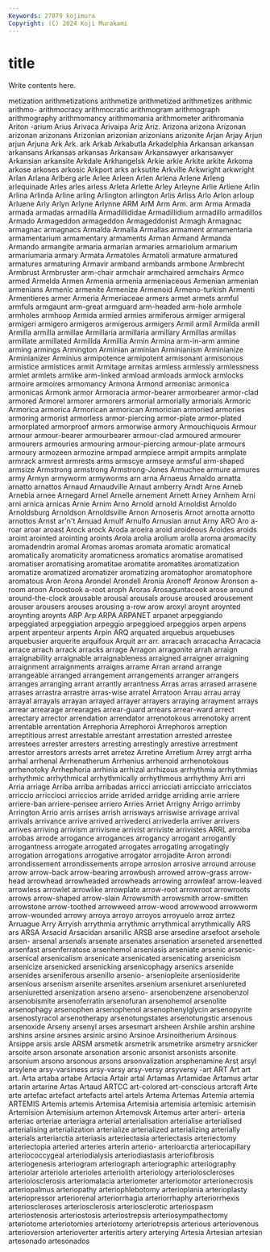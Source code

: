 ```yaml
---
Keywords: 27879 kojimura
Copyright: (C) 2024 Koji Murakami
---
```


# title

Write contents here.



metization arithmetizations arithmetize arithmetized arithmetizes arithmic arithmo- arithmocracy arithmocratic
arithmogram arithmograph arithmography arithmomancy arithmomania arithmometer arithromania Ariton -arium Arius
Arivaca Arivaipa Ariz Ariz. Arizona arizona Arizonan arizonan arizonans Arizonian
arizonian arizonians arizonite Arjan Arjay Arjun arjun Arjuna Ark Ark.
ark Arkab Arkabutla Arkadelphia Arkansan arkansan arkansans Arkansas arkansas Arkansaw
Arkansawyer arkansawyer Arkansian arkansite Arkdale Arkhangelsk Arkie arkie Arkite arkite
Arkoma arkose arkoses arkosic Arkport arks arksutite Arkville Arkwright arkwright
Arlan Arlana Arlberg arle Arlee Arleen Arlen Arlena Arlene Arleng
arlequinade Arles arles arless Arleta Arlette Arley Arleyne Arlie Arliene
Arlin Arlina Arlinda Arline arling Arlington arlington Arlis Arliss Arlo
Arlon arloup Arluene Arly Arlyn Arlyne Arlynne ARM ArM Arm
Arm. arm Arma Armada armada armadas armadilla Armadillididae Armadillidium armadillo
armadillos Armado Armageddon armageddon Armageddonist Armagh Armagnac armagnac armagnacs Armalda
Armalla Armallas armament armamentaria armamentarium armamentary armaments Arman Armand Armanda
Armando armangite armaria armarian armaries armariolum armarium armariumaria armary Armata
Armatoles Armatoli armature armatured armatures armaturing Armavir armband armbands armbone
Armbrecht Armbrust Armbruster arm-chair armchair armchaired armchairs Armco armed Armelda
Armen Armenia armenia armeniaceous Armenian armenian armenians Armenic armenite Armenize
Armenoid Armeno-turkish Armenti Armentieres armer Armeria Armeriaceae armers armet armets
armful armfuls armgaunt arm-great armguard arm-headed arm-hole armhole armholes armhoop
Armida armied armies armiferous armiger armigeral armigeri armigero armigeros armigerous
armigers Armil armil Armilda armill Armilla armilla armillae Armillaria armillaria
armillary Armillas armillas armillate armillated Armillda Armillia Armin Armina arm-in-arm
armine arming armings Armington Arminian arminian Arminianism Arminianize Arminianizer Arminius
armipotence armipotent armisonant armisonous armistice armistices armit Armitage armitas armless
armlessly armlessness armlet armlets armlike arm-linked armload armloads armlock armlocks
armoire armoires armomancy Armona Armond armoniac armonica armonicas Armonk armor
Armoracia armor-bearer armorbearer armor-clad armored Armorel armorer armorers armorial armorially
armorials Armoric Armorica armorica Armorican armorican Armorician armoried armories armoring
armorist armorless armor-piercing armor-plate armor-plated armorplated armorproof armors armorwise armory
Armouchiquois Armour armour armour-bearer armourbearer armour-clad armoured armourer armourers armouries
armouring armour-piercing armour-plate armours armoury armozeen armozine armpad armpiece armpit
armpits armplate armrack armrest armrests arms armscye armseye armsful arm-shaped
armsize Armstrong armstrong Armstrong-Jones Armuchee armure armures army Armyn armyworm
armyworms arn arna Arnaeus Arnaldo arnatta arnatto arnattos Arnaud Arnaudville
Arnaut arnberry Arndt Arne Arneb Arnebia arnee Arnegard Arnel Arnelle
arnement Arnett Arney Arnhem Arni arni arnica arnicas Arnie Arnim
Arno Arnold arnold Arnoldist Arnoldo Arnoldsburg Arnoldson Arnoldsville Arnon Arnoseris
Arnot arnotta arnotto arnottos Arnst ar'n't Arnuad Arnulf Arnulfo Arnusian
arnut Arny ARO Aro a-roar aroar aroast Arock arock Aroda
aroeira aroid aroideous Aroides aroids aroint arointed arointing aroints Arola
arolia arolium arolla aroma aromacity aromadendrin aromal Aromas aromas aromata
aromatic aromatical aromatically aromaticity aromaticness aromatics aromatise aromatised aromatiser aromatising
aromatitae aromatite aromatites aromatization aromatize aromatized aromatizer aromatizing aromatophor aromatophore
aromatous Aron Arona Arondel Arondell Aronia Aronoff Aronow Aronson a-room
aroon Aroostook a-root aroph Aroras Arosaguntacook arose around around-the-clock arousable
arousal arousals arouse aroused arousement arouser arousers arouses arousing a-row
arow aroxyl aroynt aroynted aroynting aroynts ARP Arp ARPA ARPANET
arpanet arpeggiando arpeggiated arpeggiation arpeggio arpeggioed arpeggios arpen arpens arpent
arpenteur arpents Arpin ARQ arquated arquebus arquebuses arquebusier arquerite arquifoux
Arquit arr arr. arracach arracacha Arracacia arrace arrach arrack arracks
arrage Arragon arragonite arrah arraign arraignability arraignable arraignableness arraigned arraigner
arraigning arraignment arraignments arraigns arrame Arran arrand arrange arrangeable arranged
arrangement arrangements arranger arrangers arranges arranging arrant arrantly arrantness Arras
arras arrased arrasene arrases arrastra arrastre arras-wise arratel Arratoon Arrau
arrau array arrayal arrayals arrayan arrayed arrayer arrayers arraying arrayment
arrays arrear arrearage arrearages arrear-guard arrears arrear-ward arrect arrectary arrector
arrendation arrendator arrenotokous arrenotoky arrent arrentable arrentation Arrephoria Arrephoroi Arrephoros
arreption arreptitious arrest arrestable arrestant arrestation arrested arrestee arrestees arrester
arresters arresting arrestingly arrestive arrestment arrestor arrestors arrests arret arretez
Arretine Arretium Arrey arrgt arrha arrhal arrhenal Arrhenatherum Arrhenius arrhenoid
arrhenotokous arrhenotoky Arrhephoria arrhinia arrhizal arrhizous arrhythmia arrhythmias arrhythmic arrhythmical
arrhythmically arrhythmous arrhythmy Arri arri Arria arriage Arriba arriba arribadas
arricci arricciati arricciato arricciatos arriccio arriccioci arriccios arride arrided arridge
arriding arrie arriere arriere-ban arriere-pensee arriero Arries Arriet Arrigny Arrigo
arrimby Arrington Arrio arris arrises arrish arrisways arriswise arrivage arrival
arrivals arrivance arrive arrived arrivederci arrivederla arriver arrivers arrives arriving
arrivism arrivisme arrivist arriviste arrivistes ARRL arroba arrobas arrode arrogance
arrogances arrogancy arrogant arrogantly arrogantness arrogate arrogated arrogates arrogating arrogatingly
arrogation arrogations arrogative arrogator arrojadite Arron arrondi arrondissement arrondissements arrope
arrosion arrosive arround arrouse arrow arrow-back arrow-bearing arrowbush arrowed arrow-grass
arrow-head arrowhead arrowheaded arrowheads arrowing arrowleaf arrow-leaved arrowless arrowlet arrowlike
arrowplate arrow-root arrowroot arrowroots arrows arrow-shaped arrow-slain Arrowsmith arrowsmith arrow-smitten
arrowstone arrow-toothed arrowweed arrow-wood arrowwood arrowworm arrow-wounded arrowy arroya arroyo
arroyos arroyuelo arroz arrtez Arruague Arry Arryish arrythmia arrythmic arrythmical
arrythmically ARS ars ARSA Arsacid Arsacidan arsanilic ARSB arse arsedine
arsefoot arsehole arsen- arsenal arsenals arsenate arsenates arsenation arseneted arsenetted
arsenfast arsenferratose arsenhemol arseniasis arseniate arsenic arsenic- arsenical arsenicalism arsenicate
arsenicated arsenicating arsenicism arsenicize arsenicked arsenicking arsenicophagy arsenics arsenide arsenides
arseniferous arsenillo arsenio- arseniopleite arseniosiderite arsenious arsenism arsenite arsenites arsenium
arseniuret arseniureted arseniuretted arsenization arseno arseno- arsenobenzene arsenobenzol arsenobismite arsenoferratin
arsenofuran arsenohemol arsenolite arsenophagy arsenophen arsenophenol arsenophenylglycin arsenopyrite arsenostyracol arsenotherapy
arsenotungstates arsenotungstic arsenous arsenoxide Arseny arsenyl arses arsesmart arsheen Arshile
arshin arshine arshins arsine arsines arsinic arsino Arsinoe Arsinoitherium Arsinous
Arsippe arsis arsle ARSM arsmetik arsmetrik arsmetrike arsmetry arsnicker arsoite
arson arsonate arsonation arsonic arsonist arsonists arsonite arsonium arsono arsonous
arsons arsonvalization arsphenamine Arst arsyl arsylene arsy-varsiness arsy-varsy arsy-versy arsyversy
-art ART Art art art. Arta artaba artabe Artacia Artair
artal Artamas Artamidae Artamus artar artarin artarine Artas Artaud ARTCC
art-colored art-conscious artcraft Arte arte artefac artefact artefacts artel artels
Artema Artemas Artemia artemia ARTEMIS Artemis artemis Artemisa Artemisia artemisia
artemisic artemisin Artemision Artemisium artemon Artemovsk Artemus arter arteri- arteria
arteriac arteriae arteriagra arterial arterialisation arterialise arterialised arterialising arterialization arterialize
arterialized arterializing arterially arterials arteriarctia arteriasis arteriectasia arteriectasis arteriectomy arteriectopia
arteried arteries arterin arterio- arterioarctia arteriocapillary arteriococcygeal arteriodialysis arteriodiastasis arteriofibrosis
arteriogenesis arteriogram arteriograph arteriographic arteriography arteriolar arteriole arterioles arteriolith arteriology
arterioloscleroses arteriolosclerosis arteriomalacia arteriometer arteriomotor arterionecrosis arteriopalmus arteriopathy arteriophlebotomy arterioplania
arterioplasty arteriopressor arteriorenal arteriorrhagia arteriorrhaphy arteriorrhexis arterioscleroses arteriosclerosis arteriosclerotic arteriospasm
arteriostenosis arteriostosis arteriostrepsis arteriosympathectomy arteriotome arteriotomies arteriotomy arteriotrepsis arterious arteriovenous
arterioversion arterioverter arteritis artery arterying Artesia Artesian artesian artesonado artesonados

